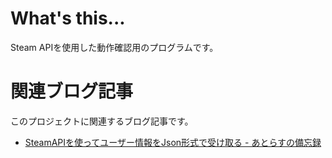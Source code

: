 # What's this...
Steam APIを使用した動作確認用のプログラムです。

# 関連ブログ記事
このプロジェクトに関連するブログ記事です。

* [SteamAPIを使ってユーザー情報をJson形式で受け取る - あとらすの備忘録](http://kitigai.hatenablog.com/entry/2017/10/10/232222)
